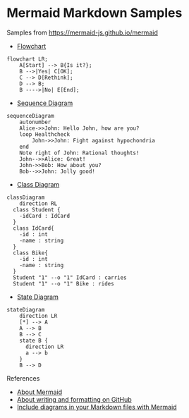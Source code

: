# Mermaid Markdown Samples

Samples from https://mermaid-js.github.io/mermaid

- [Flowchart](https://github.com/junkofujiwara/mermaid-md-samples/blob/main/flowchart.md)
```mermaid
flowchart LR;
    A[Start] --> B{Is it?};
    B -->|Yes| C[OK];
    C --> D[Rethink];
    D --> B;
    B ---->|No| E[End];
```
- [Sequence Diagram](https://github.com/junkofujiwara/mermaid-md-samples/blob/main/sequence-diagram.md)
```mermaid
sequenceDiagram
    autonumber
    Alice->>John: Hello John, how are you?
    loop Healthcheck
        John->>John: Fight against hypochondria
    end
    Note right of John: Rational thoughts!
    John-->>Alice: Great!
    John->>Bob: How about you?
    Bob-->>John: Jolly good!
```
- [Class Diagram](https://github.com/junkofujiwara/mermaid-md-samples/blob/main/class-diagram.md)
```mermaid
classDiagram
    direction RL
  class Student {
    -idCard : IdCard
  }
  class IdCard{
    -id : int
    -name : string
  }
  class Bike{
    -id : int
    -name : string
  }
  Student "1" --o "1" IdCard : carries
  Student "1" --o "1" Bike : rides
```
- [State Diagram](https://github.com/junkofujiwara/mermaid-md-samples/blob/main/state-diagram.md)
```mermaid
stateDiagram
    direction LR
    [*] --> A
    A --> B
    B --> C
    state B {
      direction LR
      a --> b
    }
    B --> D
```

References
- [About Mermaid](https://mermaid-js.github.io/mermaid)
- [About writing and formatting on GitHub](https://docs.github.com/en/get-started/writing-on-github/getting-started-with-writing-and-formatting-on-github/about-writing-and-formatting-on-github)
- [Include diagrams in your Markdown files with Mermaid](https://github.blog/2022-02-14-include-diagrams-markdown-files-mermaid/)
